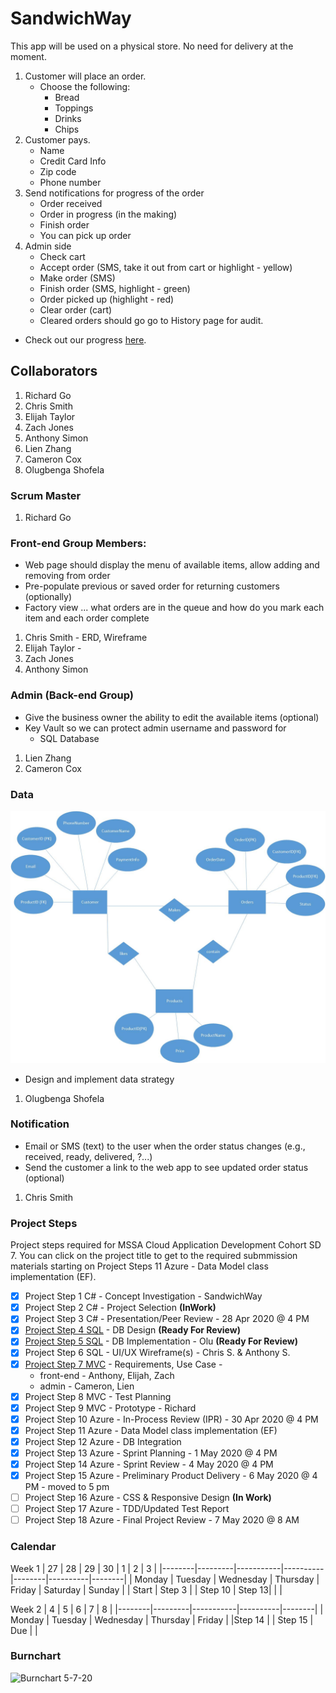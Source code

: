 # SandwichWay
This app will be used on a physical store. No need for delivery at the moment. 
1. Customer will place an order.
   * Choose the following:
      * Bread
      * Toppings
      * Drinks
      * Chips
2. Customer pays.
   * Name
   * Credit Card Info
   * Zip code
   * Phone number
3. Send notifications for progress of the order
   * Order received
   * Order in progress (in the making)
   * Finish order
   * You can pick up order
4. Admin side
   * Check cart
   * Accept order (SMS, take it out from cart or highlight - yellow)
   * Make order (SMS)
   * Finish order (SMS, highlight - green)
   * Order picked up (highlight - red)
   * Clear order (cart)
   * Cleared orders should go go to History page for audit.

- Check out our progress [here](https://github.com/gowebUSA/MSSA-Group-Project/wiki/Log).
## Collaborators
1. Richard Go
1. Chris Smith
1. Elijah Taylor
1. Zach Jones
1. Anthony Simon
1. Lien Zhang
1. Cameron Cox
1. Olugbenga Shofela

### Scrum Master
1. Richard Go

### Front-end Group Members:
- Web page should display the menu of available items, allow adding and removing from order 
- Pre-populate previous or saved order for returning customers (optionally)
- Factory view ... what orders are in the queue and how do you mark each item and each order complete

1. Chris Smith - ERD, Wireframe
2. Elijah Taylor - 
3. Zach Jones
4. Anthony Simon

### Admin (Back-end Group)
- Give the business owner the ability to edit the available items (optional)
- Key Vault so we can protect admin username and password for 
   * SQL Database
1. Lien Zhang
2. Cameron Cox

### Data
![ERD](/sandwichway/files/SandwichWay.jpg)
- Design and implement data strategy 
1. Olugbenga Shofela

### Notification
- Email or SMS (text) to the user when the order status changes (e.g., received, ready, delivered, ?...)
- Send the customer a link to the web app to see updated order status (optional)
1. Chris Smith

### Project Steps
Project steps required for MSSA Cloud Application Development Cohort SD 7. You can click on the project title to get to the required submmission materials starting on Project Steps 11 Azure - Data Model class implementation (EF).
- [X] Project Step 1 C# - Concept Investigation - SandwichWay
- [X] Project Step 2 C# - Project Selection **(InWork)**
- [X] Project Step 3 C# - Presentation/Peer Review - 28 Apr 2020 @ 4 PM
- [X] [Project Step 4 SQL](https://github.com/gowebUSA/MSSA-Group-Project/blob/master/sandwichway/files/SandwichWay.jpg) - DB Design **(Ready For Review)**
- [X] [Project Step 5 SQL](https://github.com/gowebUSA/MSSA-Group-Project/blob/master/sandwichway/files/sandwich.sql) - DB Implementation - Olu **(Ready For Review)**
- [X] Project Step 6 SQL - UI/UX Wireframe(s) - Chris S. & Anthony S.
- [X] [Project Step 7 MVC](https://github.com/gowebUSA/MSSA-Group-Project/issues) - Requirements, Use Case - 
   * front-end - Anthony, Elijah, Zach
   * admin - Cameron, Lien
- [X] Project Step 8 MVC - Test Planning
- [X] Project Step 9 MVC - Prototype - Richard
- [X] Project Step 10 Azure - In-Process Review (IPR) - 30 Apr 2020 @ 4 PM
- [X] Project Step 11 Azure - Data Model class implementation (EF)
- [X] Project Step 12 Azure - DB Integration
- [X] Project Step 13 Azure - Sprint Planning - 1 May 2020 @ 4 PM
- [X] Project Step 14 Azure - Sprint Review - 4 May 2020 @ 4 PM
- [X] Project Step 15 Azure - Preliminary Product Delivery - 6 May 2020 @ 4 PM - moved to 5 pm
- [ ] Project Step 16 Azure - CSS & Responsive Design **(In Work)**
- [ ] Project Step 17 Azure - TDD/Updated Test Report
- [ ] Project Step 18 Azure - Final Project Review - 7 May 2020 @ 8 AM

### Calendar
Week 1
| 27     | 28      | 29        | 30       | 1      | 2        | 3      |
|--------|---------|-----------|----------|--------|----------|--------|
| Monday | Tuesday | Wednesday | Thursday | Friday | Saturday | Sunday | 
| Start | Step 3   |            | Step 10 | Step 13|          |        |

Week 2
| 4      | 5       | 6         | 7        | 8      | 
|--------|---------|-----------|----------|--------|
| Monday | Tuesday | Wednesday | Thursday | Friday | 
|Step 14 |         | Step 15   |  Due     |        | 

### Burnchart
![Burnchart 5-7-20](https://github.com/gowebUSA/MSSA-Group-Project/blob/master/sandwichway/files/burnchart-5-7.png?raw=true)
